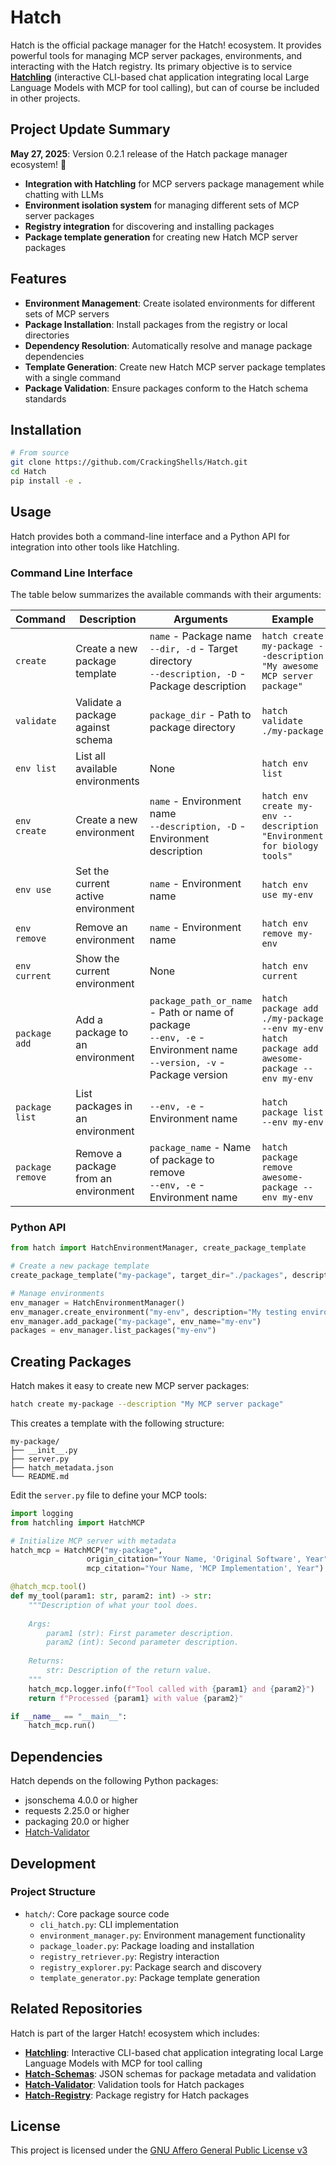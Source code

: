 # Hatch

Hatch is the official package manager for the Hatch! ecosystem. It provides powerful tools for managing MCP server packages, environments, and interacting with the Hatch registry. Its primary objective is to service **[Hatchling](https://github.com/CrackingShells/Hatchling)** (interactive CLI-based chat application integrating local Large Language Models with MCP for tool calling), but can of course be included in other projects.

## Project Update Summary

**May 27, 2025**: Version 0.2.1 release of the Hatch package manager ecosystem! 🎉

- **Integration with Hatchling** for MCP servers package management while chatting with LLMs
- **Environment isolation system** for managing different sets of MCP server packages
- **Registry integration** for discovering and installing packages
- **Package template generation** for creating new Hatch MCP server packages

## Features

- **Environment Management**: Create isolated environments for different sets of MCP servers
- **Package Installation**: Install packages from the registry or local directories
- **Dependency Resolution**: Automatically resolve and manage package dependencies
- **Template Generation**: Create new Hatch MCP server package templates with a single command
- **Package Validation**: Ensure packages conform to the Hatch schema standards

## Installation

```bash
# From source
git clone https://github.com/CrackingShells/Hatch.git
cd Hatch
pip install -e .
```

## Usage

Hatch provides both a command-line interface and a Python API for integration into other tools like Hatchling.

### Command Line Interface

The table below summarizes the available commands with their arguments:

| Command | Description | Arguments | Example |
|---------|-------------|----------|---------|
| `create` | Create a new package template | `name` - Package name<br>`--dir, -d` - Target directory<br>`--description, -D` - Package description | `hatch create my-package --description "My awesome MCP server package"` |
| `validate` | Validate a package against schema | `package_dir` - Path to package directory | `hatch validate ./my-package` |
| `env list` | List all available environments | None | `hatch env list` |
| `env create` | Create a new environment | `name` - Environment name<br>`--description, -D` - Environment description | `hatch env create my-env --description "Environment for biology tools"` |
| `env use` | Set the current active environment | `name` - Environment name | `hatch env use my-env` |
| `env remove` | Remove an environment | `name` - Environment name | `hatch env remove my-env` |
| `env current` | Show the current environment | None | `hatch env current` |
| `package add` | Add a package to an environment | `package_path_or_name` - Path or name of package<br>`--env, -e` - Environment name<br>`--version, -v` - Package version | `hatch package add ./my-package --env my-env` <br> `hatch package add awesome-package --env my-env` |
| `package list` | List packages in an environment | `--env, -e` - Environment name | `hatch package list --env my-env` |
| `package remove` | Remove a package from an environment | `package_name` - Name of package to remove<br>`--env, -e` - Environment name | `hatch package remove awesome-package --env my-env` |

### Python API

```python
from hatch import HatchEnvironmentManager, create_package_template

# Create a new package template
create_package_template("my-package", target_dir="./packages", description="My awesome package")

# Manage environments
env_manager = HatchEnvironmentManager()
env_manager.create_environment("my-env", description="My testing environment")
env_manager.add_package("my-package", env_name="my-env")
packages = env_manager.list_packages("my-env")
```

## Creating Packages

Hatch makes it easy to create new MCP server packages:

```bash
hatch create my-package --description "My MCP server package"
```

This creates a template with the following structure:

```
my-package/
├── __init__.py
├── server.py
├── hatch_metadata.json
└── README.md
```

Edit the `server.py` file to define your MCP tools:

```python
import logging
from hatchling import HatchMCP

# Initialize MCP server with metadata
hatch_mcp = HatchMCP("my-package",
                 origin_citation="Your Name, 'Original Software', Year",
                 mcp_citation="Your Name, 'MCP Implementation', Year")

@hatch_mcp.tool()
def my_tool(param1: str, param2: int) -> str:
    """Description of what your tool does.
    
    Args:
        param1 (str): First parameter description.
        param2 (int): Second parameter description.
        
    Returns:
        str: Description of the return value.
    """
    hatch_mcp.logger.info(f"Tool called with {param1} and {param2}")
    return f"Processed {param1} with value {param2}"

if __name__ == "__main__":
    hatch_mcp.run()
```

## Dependencies

Hatch depends on the following Python packages:

- jsonschema 4.0.0 or higher
- requests 2.25.0 or higher
- packaging 20.0 or higher
- [Hatch-Validator](https://github.com/CrackingShells/Hatch-Validator)

## Development

### Project Structure

- `hatch/`: Core package source code
  - `cli_hatch.py`: CLI implementation
  - `environment_manager.py`: Environment management functionality
  - `package_loader.py`: Package loading and installation
  - `registry_retriever.py`: Registry interaction
  - `registry_explorer.py`: Package search and discovery
  - `template_generator.py`: Package template generation

## Related Repositories

Hatch is part of the larger Hatch! ecosystem which includes:

- **[Hatchling](https://github.com/CrackingShells/Hatchling)**: Interactive CLI-based chat application integrating local Large Language Models with MCP for tool calling
- **[Hatch-Schemas](https://github.com/CrackingShells/Hatch-Schemas)**: JSON schemas for package metadata and validation
- **[Hatch-Validator](https://github.com/CrackingShells/Hatch-Validator)**: Validation tools for Hatch packages
- **[Hatch-Registry](https://github.com/CrackingShells/Hatch-Registry)**: Package registry for Hatch packages

## License

This project is licensed under the [GNU Affero General Public License v3](./LICENSE)
